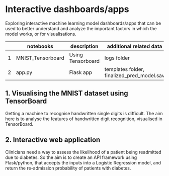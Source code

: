 # Interactive dashboards/apps
Exploring interactive machine learning model dashboards/apps that can be used to better understand and analyze the important factors in which the model works, or for visualisations. 

|   | notebooks         | description       | additional related data                    |
|---|-------------------|-------------------|--------------------------------------------|
| 1 | MNIST_Tensorboard | Using Tensorboard | logs folder                                |
| 2 | app.py            | Flask app         | templates folder, finalized_pred_model.sav |


## 1. Visualising the MNIST dataset using TensorBoard
Getting a machine to recognise handwritten single digits is difficult. The aim here is to analyse the features of handwritten digit recognition, visualised in TensorBoard.


## 2. Interactive web application 
Clinicians need a way to assess the likelihood of a patient being readmitted due to diabetes. So the aim is to create an API framework using Flask/python, that accepts the inputs into a Logistic Regression model, and return the re-admission probability of patients with diabetes. 


